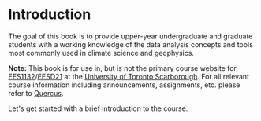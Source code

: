 Introduction
=======================

The goal of this book is to provide upper-year undergraduate and graduate students with a working knowledge of the data analysis concepts and tools most commonly used in climate science and geophysics.

**Note:** This book is for use in, but is not the primary course website for, [EES1132][ees1132]/[EESD21][eesd21] at the [University of Toronto Scarborough][utsc]. For all relevant course information including announcements, assignments, etc. please refer to [Quercus][q].

Let's get started with a brief introduction to the course.



[ees1132]: https://www.utsc.utoronto.ca/gradpes/ees1132h-climate-data-analysis
[eesd21]:https://www.utsc.utoronto.ca/gradpes/ees1132h-climate-data-analysis
[utsc]: https://www.utsc.utoronto.ca/home/
[q]: http://q.utoronto.ca
